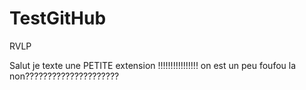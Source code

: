 # TestGitHub
RVLP

Salut je texte une PETITE extension !!!!!!!!!!!!!!!!
on est un peu foufou la non?????????????????????
